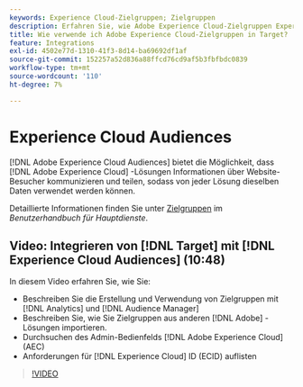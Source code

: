 ```yaml
---
keywords: Experience Cloud-Zielgruppen; Zielgruppen
description: Erfahren Sie, wie Adobe Experience Cloud-Zielgruppen Experience Cloud-Lösungen kommunizieren und Informationen über Website-Besucher mit anderen Adobe-Lösungen teilen können.
title: Wie verwende ich Adobe Experience Cloud-Zielgruppen in Target?
feature: Integrations
exl-id: 4502e77d-1310-41f3-8d14-ba69692df1af
source-git-commit: 152257a52d836a88ffcd76cd9af5b3fbfbdc0839
workflow-type: tm+mt
source-wordcount: '110'
ht-degree: 7%

---
```


# Experience Cloud Audiences

[!DNL Adobe Experience Cloud Audiences] bietet die Möglichkeit, dass [!DNL Adobe Experience Cloud] -Lösungen Informationen über Website-Besucher kommunizieren und teilen, sodass von jeder Lösung dieselben Daten verwendet werden können.

Detaillierte Informationen finden Sie unter [Zielgruppen](https://experienceleague.adobe.com/docs/core-services/interface/audiences/audience-library.html?lang=de) im *Benutzerhandbuch für Hauptdienste*.

## Video: Integrieren von [!DNL Target] mit [!DNL Experience Cloud Audiences] (10:48)

In diesem Video erfahren Sie, wie Sie:

* Beschreiben Sie die Erstellung und Verwendung von Zielgruppen mit [!DNL Analytics] und [!DNL Audience Manager]
* Beschreiben Sie, wie Sie Zielgruppen aus anderen [!DNL Adobe] -Lösungen importieren.
* Durchsuchen des Admin-Bedienfelds [!DNL Adobe Experience Cloud] (AEC)
* Anforderungen für [!DNL Experience Cloud] ID (ECID) auflisten

>[!VIDEO](https://video.tv.adobe.com/v/35152)
